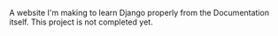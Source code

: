 
A website I'm making to learn Django properly from the Documentation itself. 
This project is not completed yet.
